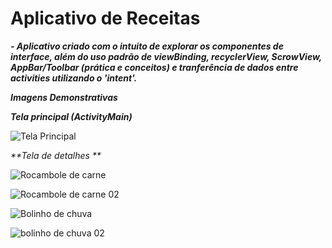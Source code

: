 # Aplicativo de Receitas 

_**- Aplicativo criado com o intuito de explorar os componentes de interface, além do uso padrão de viewBinding, recyclerView, ScrowView, AppBar/Toolbar (prática e conceitos) e tranferência de dados entre activities utilizando o 'intent'.**_

_**Imagens Demonstrativas**_


_**Tela principal (ActivityMain)**_

![Tela Principal](https://github.com/SAANDRIN/ImagensConjunto/blob/main/receitas.png)


_**Tela de detalhes **_

![Rocambole de carne](https://github.com/SAANDRIN/ImagensConjunto/blob/main/rocambole%20de%20carne%201.png)

![Rocambole de carne 02](https://github.com/SAANDRIN/ImagensConjunto/blob/main/rocambole%20de%20carne%202.png)

![Bolinho de chuva](https://github.com/SAANDRIN/ImagensConjunto/blob/main/rocambole%20de%20carne%201.png)

![bolinho de chuva 02](https://github.com/SAANDRIN/ImagensConjunto/blob/main/rocambole%20de%20carne%201.png)
